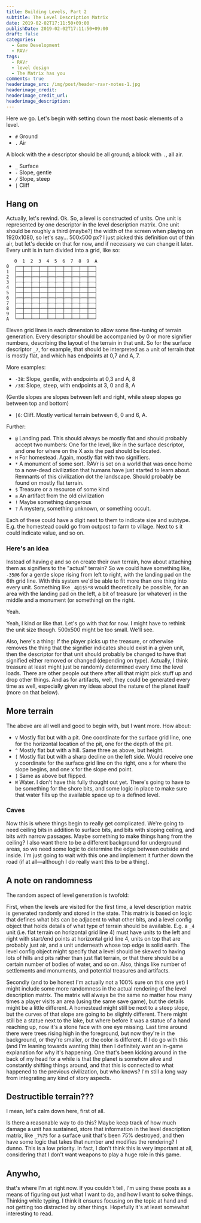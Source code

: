 ```yaml
---
title: Building Levels, Part 2
subtitle: The Level Description Matrix
date: 2019-02-02T17:11:50+09:00
publishDate: 2019-02-02T17:11:50+09:00
draft: false
categories:
  - Game Development
  - RAVr
tags:
  - RAVr
  - level design
  - The Matrix has you
comments: true
headerimage_src: /img/post/header-ravr-notes-1.jpg
headerimage_credit:
headerimage_credit_url:
headerimage_description:
---
```


Here we go. Let's begin with setting down the most basic elements of a level.<!--more-->

- `#` Ground
- `.` Air

A block with the `#` descriptor should be all ground; a block with `.`, all air.

- `_` Surface
- `-` Slope, gentle
- `/` Slope, steep
- `|` Cliff

## Hang on

Actually, let's rewind. Ok. So, a level is constructed of units. One unit is represented by one descriptor in the level description matrix. One unit should be roughly a third (maybe?) the width of the screen when playing on 1920x1080, so let's say... 500x500 px? I just picked this definition out of thin air, but let's decide on that for now, and if necessary we can change it later. Every unit is in turn divided into a grid, like so:

```
   0  1  2  3  4  5  6  7  8  9  A
0  ┌──┬──┬──┬──┬──┬──┬──┬──┬──┬──┐
1  ├──┼──┼──┼──┼──┼──┼──┼──┼──┼──┤
2  ├──┼──┼──┼──┼──┼──┼──┼──┼──┼──┤
3  ├──┼──┼──┼──┼──┼──┼──┼──┼──┼──┤
4  ├──┼──┼──┼──┼──┼──┼──┼──┼──┼──┤
5  ├──┼──┼──┼──┼──┼──┼──┼──┼──┼──┤
6  ├──┼──┼──┼──┼──┼──┼──┼──┼──┼──┤
7  ├──┼──┼──┼──┼──┼──┼──┼──┼──┼──┤
8  ├──┼──┼──┼──┼──┼──┼──┼──┼──┼──┤
9  ├──┼──┼──┼──┼──┼──┼──┼──┼──┼──┤
A  └──┴──┴──┴──┴──┴──┴──┴──┴──┴──┘
```

Eleven grid lines in each dimension to allow some fine-tuning of terrain generation. Every descriptor should be accompanied by 0 or more signifier numbers, describing the layout of the terrain in that unit. So for the surface descriptor `_7`, for example, that should be interpreted as a unit of terrain that is mostly flat, and which has endpoints at 0,7 and A, 7.

More examples:

- `-38`: Slope, gentle, with endpoints at 0,3 and A, 8
- `/38`: Slope, steep, with endpoints at 3, 0 and 8, A

(Gentle slopes are slopes between left and right, while steep slopes go between top and bottom)

- `|6`: Cliff. Mostly vertical terrain between 6, 0 and 6, A.

Further:

- `@` Landing pad. This should always be mostly flat and should probably accept two numbers: One for the level, like in the surface descriptor, and one for where on the X axis the pad should be located.
- `H` For homestead. Again, mostly flat with two signifiers.
- `*` A monument of some sort. RAVr is set on a world that was once home to a now-dead civilization that humans have just started to learn about. Remnants of this civilization dot the landscape. Should probably be found on mostly flat terrain.
- `$` Treasure or a resource of some kind
- `a` An artifact from the old civilization
- `!` Maybe something dangerous
- `?` A mystery, something unknown, or something occult.

Each of these could have a digit next to them to indicate size and subtype. E.g. the homestead could go from outpost to farm to village. Next to `$` it could indicate value, and so on.

### Here's an idea

Instead of having `@` and so on create their own terrain, how about attaching them as signifiers to the "actual" terrain? So we could have something like, `-35@6` for a gentle slope rising from left to right, with the landing pad on the 6th grid line. With this system we'd be able to fit more than one thing into every unit. Something like `_4@1$5*8` would theoretically be possible, for an area with the landing pad on the left, a bit of treasure (or whatever) in the middle and a monument (or something) on the right.

Yeah.

Yeah, I kind or like that. Let's go with that for now. I might have to rethink the unit size though. 500x500 might be too small. We'll see.

Also, here's a thing: If the player picks up the treasure, or otherwise removes the thing that the signifier indicates should exist in a given unit, then the descriptor for that unit should probably be changed to have that signified either removed or changed (depending on type). Actually, I think treasure at least might just be randomly determined every time the level loads. There are other people out there after all that might pick stuff up and drop other things. And as for artifacts, well, they could be generated every time as well, especially given my ideas about the nature of the planet itself (more on that below).

## More terrain

The above are all well and good to begin with, but I want more. How about:

- `V` Mostly flat but with a pit. One coordinate for the surface grid line, one for the horizontal location of the pit, one for the depth of the pit.
- `^` Mostly flat but with a hill. Same three as above, but height.
- `[` Mostly flat but with a sharp decline on the left side. Would receive one y coordinate for the surface grid line on the right, one x for where the slope begins, and one x for the slope end point.
- `]` Same as above but flipped.
- `W` Water. I don't have this fully thought out yet. There's going to have to be something for the shore bits, and some logic in place to make sure that water fills up the available space up to a defined level.

### Caves

Now this is where things begin to really get complicated. We're going to need ceiling bits in addition to surface bits, and bits with sloping ceiling, and bits with narrow passages. Maybe something to make things hang from the ceiling? I also want there to be a different background for underground areas, so we need some logic to determine the edge between outside and inside. I'm just going to wait with this one and implement it further down the road (if at all—although I do really want this to be a thing).

## A note on randomness

The random aspect of level generation is twofold:

First, when the levels are visited for the first time, a level description matrix is generated randomly and stored in the state. This matrix is based on logic that defines what bits can be adjacent to what other bits, and a level config object that holds details of what type of terrain should be available. E.g. a `_4` unit (i.e. flat terrain on horizontal grid line 4) must have units to the left and right with start/end points at horizontal grid line 4, units on top that are probably just air, and a unit underneath whose top edge is solid earth. The level config object might specify that a level should be skewed to having lots of hills and pits rather than just flat terrain, or that there should be a certain number of bodies of water, and so on. Also, things like number of settlements and monuments, and potential treasures and artifacts.

Secondly (and to be honest I'm actually not a 100% sure on this one yet) I might include some more randomness in the actual rendering of the level description matrix. The matrix will always be the same no matter how many times a player visits an area (using the same save game), but the details might be a little different. A homestead might still be next to a steep slope, but the curves of that slope are going to be slightly different. There might still be a statue next to the lake, but where before it was a statue of a hand reaching up, now it's a stone face with one eye missing. Last time around there were trees rising high in the foreground, but now they're in the background, or they're smaller, or the color is different. If I do go with this (and I'm leaning towards wanting this) then I definitely want an in-game explanation for why it's happening. One that's been kicking around in the back of my head for a while is that the planet is somehow alive and constantly shifting things around, and that this is connected to what happened to the previous civilization, but who knows? I'm still a long way from integrating any kind of story aspects.

## Destructible terrain???

I mean, let's calm down here, first of all.

Is there a reasonable way to do this? Maybe keep track of how much damage a unit has sustained, store that information in the level description matrix, like `_7%75` for a surface unit that's been 75% destroyed, and then have some logic that takes that number and modifies the rendering? I dunno. This is a low priority. In fact, I don't think this is very important at all, considering that I don't want weapons to play a huge role in this game.

## Anywho,

that's where I'm at right now. If you couldn't tell, I'm using these posts as a means of figuring out just what I want to do, and how I want to solve things. Thinking while typing. I think it ensures focusing on the topic at hand and not getting too distracted by other things. Hopefully it's at least somewhat interesting to read.
